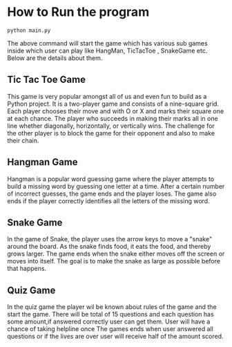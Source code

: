 # How to Run the program

```
python main.py
```

The above command will start the game which has various sub games inside which user can play like HangMan, TicTacToe , SnakeGame etc.
Below are the details about them.

## Tic Tac Toe Game

This game is very popular amongst all of us and even fun to build as a Python project.
It is a two-player game and consists of a nine-square grid.
Each player chooses their move and with O or X and marks their square one at each chance.
The player who succeeds in making their marks all in one line whether diagonally, horizontally, or vertically wins.
The challenge for the other player is to block the game for their opponent and also to make their chain.

## Hangman Game

Hangman is a popular word guessing game where the player attempts to build a missing word by guessing one letter at a time.
After a certain number of incorrect guesses, the game ends and the player loses.
The game also ends if the player correctly identifies all the letters of the missing word.

## Snake Game

In the game of Snake, the player uses the arrow keys to move a "snake" around the board.
As the snake finds food, it eats the food, and thereby grows larger.
The game ends when the snake either moves off the screen or moves into itself.
The goal is to make the snake as large as possible before that happens.

## Quiz Game

In the quiz game the player wil be known about rules of the game and the start the game.
There will be total of 15 questions and each question has some amount,if answered correctly user can get them.
User will have a chance of taking helpline once
The games ends when user answered all questions or if the lives are over user will receive half of the amount scored.
